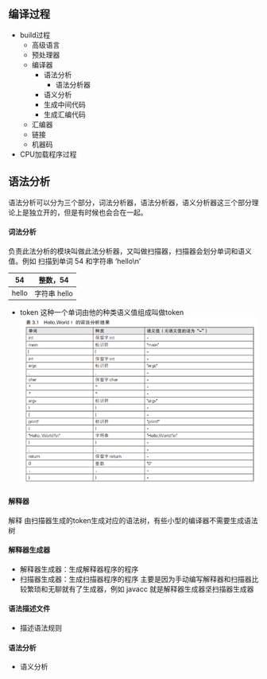 ## 编译过程
- build过程
	- 高级语言
	- 预处理器
	- 编译器
		- 语法分析
			-  语法分析器
		- 语义分析
		- 生成中间代码
		- 生成汇编代码
	- 汇编器
	- 链接
	- 机器码
- CPU加载程序过程

## 语法分析
语法分析可以分为三个部分，词法分析器，语法分析器，语义分析器这三个部分理论上是独立开的，但是有时候也会合在一起。
#### 词法分析
负责此法分析的模块叫做此法分析器，又叫做扫描器，扫描器会划分单词和语义值。例如 扫描到单词 54 和字符串 ‘hello\n’ 

| 54    | 整数，54 |
| ----- | -------- |
| hello |    字符串 hello      |
- token
这种一个单词由他的种类语义值组成叫做token
![enter description here](1579155274(1).jpg)
#### 解释器
解释 由扫描器生成的token生成对应的语法树，有些小型的编译器不需要生成语法树
#### 解释器生成器
- 解释器生成器：生成解释器程序的程序
- 扫描器生成器：生成扫描器程序的程序
主要是因为手动编写解释器和扫描器比较繁琐和无聊就有了生成器，例如 javacc 就是解释器生成器坚扫描器生成器
#### 语法描述文件
- 描述语法规则
#### 语法分析
- 语义分析